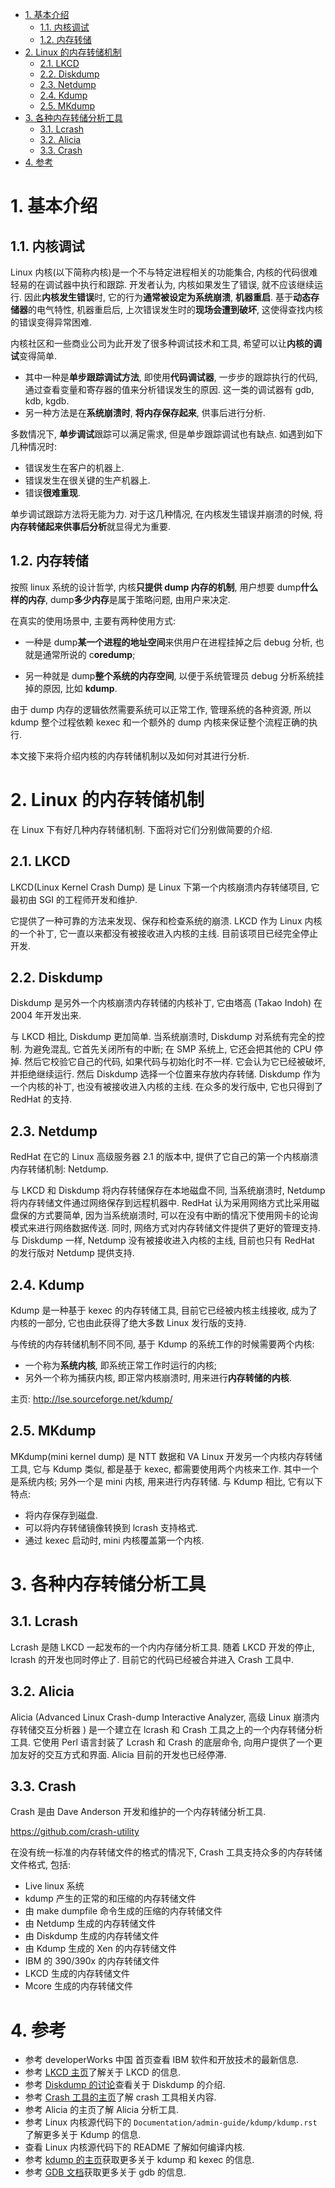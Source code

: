 
<!-- @import "[TOC]" {cmd="toc" depthFrom=1 depthTo=6 orderedList=false} -->

<!-- code_chunk_output -->

- [1. 基本介绍](#1-基本介绍)
  - [1.1. 内核调试](#11-内核调试)
  - [1.2. 内存转储](#12-内存转储)
- [2. Linux 的内存转储机制](#2-linux-的内存转储机制)
  - [2.1. LKCD](#21-lkcd)
  - [2.2. Diskdump](#22-diskdump)
  - [2.3. Netdump](#23-netdump)
  - [2.4. Kdump](#24-kdump)
  - [2.5. MKdump](#25-mkdump)
- [3. 各种内存转储分析工具](#3-各种内存转储分析工具)
  - [3.1. Lcrash](#31-lcrash)
  - [3.2. Alicia](#32-alicia)
  - [3.3. Crash](#33-crash)
- [4. 参考](#4-参考)

<!-- /code_chunk_output -->

# 1. 基本介绍

## 1.1. 内核调试

Linux 内核(以下简称内核)是一个不与特定进程相关的功能集合, 内核的代码很难轻易的在调试器中执行和跟踪. 开发者认为, 内核如果发生了错误, 就不应该继续运行. 因此**内核发生错误**时, 它的行为**通常被设定为系统崩溃**, **机器重启**. 基于**动态存储器**的电气特性, 机器重启后, 上次错误发生时的**现场会遭到破坏**, 这使得查找内核的错误变得异常困难.

内核社区和一些商业公司为此开发了很多种调试技术和工具, 希望可以让**内核的调试**变得简单.

* 其中一种是**单步跟踪调试方法**, 即使用**代码调试器**, 一步步的跟踪执行的代码, 通过查看变量和寄存器的值来分析错误发生的原因. 这一类的调试器有 gdb, kdb,  kgdb.
* 另一种方法是在**系统崩溃时**, **将内存保存起来**, 供事后进行分析.

多数情况下, **单步调试**跟踪可以满足需求, 但是单步跟踪调试也有缺点. 如遇到如下几种情况时:

* 错误发生在客户的机器上.
* 错误发生在很关键的生产机器上.
* 错误**很难重现**.

单步调试跟踪方法将无能为力. 对于这几种情况, 在内核发生错误并崩溃的时候, 将**内存转储起来供事后分析**就显得尤为重要.

## 1.2. 内存转储

按照 linux 系统的设计哲学, 内核**只提供 dump 内存的机制**, 用户想要 dump**什么样的内存**, dump**多少内存**是属于策略问题, 由用户来决定.

在真实的使用场景中, 主要有两种使用方式:

* 一种是 dump**某一个进程的地址空间**来供用户在进程挂掉之后 debug 分析, 也就是通常所说的 c**oredump**;

* 另一种就是 dump**整个系统的内存空间**, 以便于系统管理员 debug 分析系统挂掉的原因, 比如 **kdump**.

由于 dump 内存的逻辑依然需要系统可以正常工作, 管理系统的各种资源, 所以 kdump 整个过程依赖 kexec 和一个额外的 dump 内核来保证整个流程正确的执行.

本文接下来将介绍内核的内存转储机制以及如何对其进行分析.

# 2. Linux 的内存转储机制

在 Linux 下有好几种内存转储机制. 下面将对它们分别做简要的介绍.

## 2.1. LKCD

LKCD(Linux Kernel Crash Dump) 是 Linux 下第一个内核崩溃内存转储项目, 它最初由 SGI 的工程师开发和维护.

它提供了一种可靠的方法来发现、保存和检查系统的崩溃. LKCD 作为 Linux 内核的一个补丁, 它一直以来都没有被接收进入内核的主线. 目前该项目已经完全停止开发.

## 2.2. Diskdump

Diskdump 是另外一个内核崩溃内存转储的内核补丁, 它由塔高 (Takao Indoh) 在 2004 年开发出来.

与 LKCD 相比, Diskdump 更加简单. 当系统崩溃时, Diskdump 对系统有完全的控制. 为避免混乱, 它首先关闭所有的中断; 在 SMP 系统上, 它还会把其他的 CPU 停掉. 然后它校验它自己的代码, 如果代码与初始化时不一样. 它会认为它已经被破坏, 并拒绝继续运行. 然后 Diskdump 选择一个位置来存放内存转储. Diskdump 作为一个内核的补丁, 也没有被接收进入内核的主线. 在众多的发行版中, 它也只得到了 RedHat 的支持.

## 2.3. Netdump

RedHat 在它的 Linux 高级服务器 2.1 的版本中, 提供了它自己的第一个内核崩溃内存转储机制: Netdump.

与 LKCD 和 Diskdump 将内存转储保存在本地磁盘不同, 当系统崩溃时, Netdump 将内存转储文件通过网络保存到远程机器中. RedHat 认为采用网络方式比采用磁盘保的方式要简单, 因为当系统崩溃时, 可以在没有中断的情况下使用网卡的论询模式来进行网络数据传送. 同时, 网络方式对内存转储文件提供了更好的管理支持. 与 Diskdump 一样, Netdump 没有被接收进入内核的主线, 目前也只有 RedHat 的发行版对 Netdump 提供支持.

## 2.4. Kdump

Kdump 是一种基于 kexec 的内存转储工具, 目前它已经被内核主线接收, 成为了内核的一部分, 它也由此获得了绝大多数 Linux 发行版的支持.

与传统的内存转储机制不同不同, 基于 Kdump 的系统工作的时候需要两个内核:

* 一个称为**系统内核**, 即系统正常工作时运行的内核;
* 另外一个称为捕获内核, 即正常内核崩溃时, 用来进行**内存转储的内核**.

主页: http://lse.sourceforge.net/kdump/

## 2.5. MKdump

MKdump(mini kernel dump) 是 NTT 数据和 VA Linux 开发另一个内核内存转储工具, 它与 Kdump 类似, 都是基于 kexec, 都需要使用两个内核来工作. 其中一个是系统内核; 另外一个是 mini 内核, 用来进行内存转储. 与 Kdump 相比, 它有以下特点:

* 将内存保存到磁盘.
* 可以将内存转储镜像转换到 lcrash 支持格式.
* 通过 kexec 启动时, mini 内核覆盖第一个内核.

# 3. 各种内存转储分析工具

## 3.1. Lcrash

Lcrash 是随 LKCD 一起发布的一个内内存储分析工具. 随着 LKCD 开发的停止, lcrash 的开发也同时停止了. 目前它的代码已经被合并进入 Crash 工具中.

## 3.2. Alicia

Alicia (Advanced Linux Crash-dump Interactive Analyzer, 高级 Linux 崩溃内存转储交互分析器 ) 是一个建立在 lcrash 和 Crash 工具之上的一个内存转储分析工具. 它使用 Perl 语言封装了 Lcrash 和 Crash 的底层命令, 向用户提供了一个更加友好的交互方式和界面. Alicia 目前的开发也已经停滞.

## 3.3. Crash

Crash 是由 Dave Anderson 开发和维护的一个内存转储分析工具.

https://github.com/crash-utility

在没有统一标准的内存转储文件的格式的情况下, Crash 工具支持众多的内存转储文件格式, 包括:

* Live linux 系统
* kdump 产生的正常的和压缩的内存转储文件
* 由 make dumpfile 命令生成的压缩的内存转储文件
* 由 Netdump 生成的内存转储文件
* 由 Diskdump 生成的内存转储文件
* 由 Kdump 生成的 Xen 的内存转储文件
* IBM 的 390/390x 的内存转储文件
* LKCD 生成的内存转储文件
* Mcore 生成的内存转储文件

# 4. 参考

* 参考 developerWorks 中国 首页查看 IBM 软件和开放技术的最新信息.
* 参考 [LKCD 主页](http://lkcd.sourceforge.net/)了解关于 LKCD 的信息.
* 参考 [Diskdump 的讨论](http://lwn.net/Articles/87684/)查看关于 Diskdump 的介绍.
* 参考 [Crash 工具的主页](http://people.redhat.com/anderson/)了解 crash 工具相关内容.
* 参考 Alicia 的主页了解 Alicia 分析工具.
* 参考 Linux 内核源代码下的 `Documentation/admin-guide/kdump/kdump.rst` 了解更多关于 Kdump 的信息.
* 查看 Linux 内核源代码下的 README 了解如何编译内核.
* 参考 [kdump 的主页](http://lse.sourceforge.net/kdump/)获取更多关于 kdump 和 kexec 的信息.
* 参考 [GDB 文档](http://www.gnu.org/software/gdb/documentation/)获取更多关于 gdb 的信息.